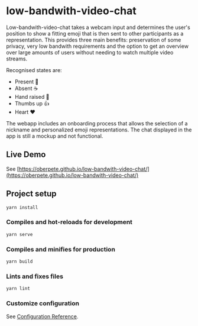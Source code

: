 # low-bandwith-video-chat
Low-bandwith-video-chat takes a webcam input and determines the user's position to show a fitting emoji that is then sent to other participants as a representation. This provides three main benefits: preservation of some privacy, very low bandwith requirements and the option to get an overview over large amounts of users without needing to watch multiple video streams.

Recognised states are:
- Present 🧑
- Absent ☕️
- Hand raised 🙋
- Thumbs up 👍
- Heart ❤️

The webapp includes an onboarding process that allows the selection of a nickname and personalized emoji representations. The chat displayed in the app is still a mockup and not functional. 

## Live Demo
See [https://oberpete.github.io/low-bandwith-video-chat/](https://oberpete.github.io/low-bandwith-video-chat/)

## Project setup
```
yarn install
```

### Compiles and hot-reloads for development
```
yarn serve
```

### Compiles and minifies for production
```
yarn build
```

### Lints and fixes files
```
yarn lint
```

### Customize configuration
See [Configuration Reference](https://cli.vuejs.org/config/).
